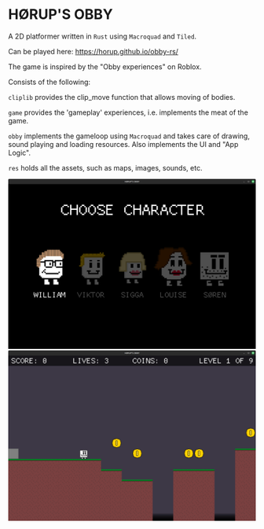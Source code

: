 # HØRUP'S OBBY
A 2D platformer written in `Rust` using `Macroquad` and `Tiled`.

Can be played here: https://horup.github.io/obby-rs/

The game is inspired by the "Obby experiences" on Roblox.

Consists of the following:

`cliplib` provides the clip_move function that allows moving of bodies.

`game` provides the 'gameplay' experiences, i.e. implements the meat of the game.

`obby` implements the gameloop using `Macroquad` and takes care of drawing, sound playing and loading resources. Also implements the UI and "App Logic". 

`res` holds all the assets, such as maps, images, sounds, etc. 

<img src="./screen01.png"/>
<img src="./screen02.png"/>

